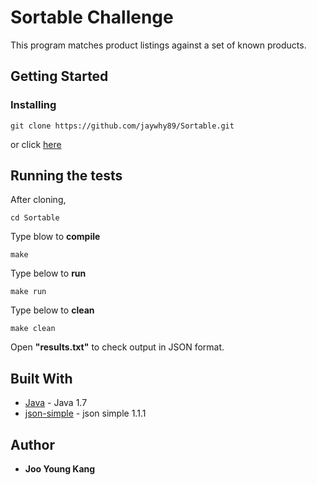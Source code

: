 # Sortable Challenge

This program matches product listings against a set of known products.

## Getting Started

### Installing

```
git clone https://github.com/jaywhy89/Sortable.git
```
or click [here](https://github.com/jaywhy89/Sortable)

## Running the tests
After cloning,
```
cd Sortable
```

Type blow to <b>compile</b>
```
make
```
Type below to <b>run</b>
```
make run
```
Type below to <b>clean</b>
```
make clean
```
Open <b>"results.txt"</b> to check output in JSON format.

## Built With

* [Java](http://www.oracle.com/technetwork/java/javase/downloads/jdk7-downloads-1880260.html) - Java 1.7
* [json-simple](https://code.google.com/archive/p/json-simple/) - json simple 1.1.1

## Author

* **Joo Young Kang**
